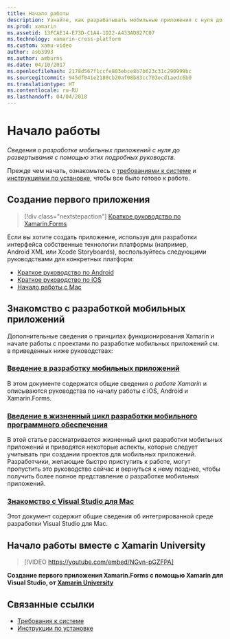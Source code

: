 ```yaml
---
title: Начало работы
description: Узнайте, как разрабатывать мобильные приложения с нуля до развертывания с помощью сведений в этих подробных руководствах.
ms.prod: xamarin
ms.assetid: 13FCAE14-E73D-C1A4-1D22-A433AD827C07
ms.technology: xamarin-cross-platform
ms.custom: xamu-video
author: asb3993
ms.author: amburns
ms.date: 04/10/2017
ms.openlocfilehash: 2178d567f1ccfe803ebce8b7b623c31c290999bc
ms.sourcegitcommit: 945df041e2180cb20af08b83cc703ecd1aedc6b0
ms.translationtype: HT
ms.contentlocale: ru-RU
ms.lasthandoff: 04/04/2018
---
```

# <a name="getting-started"></a>Начало работы

_Сведения о разработке мобильных приложений с нуля до развертывания с помощью этих подробных руководств._

Прежде чем начать, ознакомьтесь с [требованиями к системе](requirements.md) и [инструкциями по установке](installation/index.md), чтобы все было готово к работе.

## <a name="build-your-first-app"></a>Создание первого приложения

> [!div class="nextstepaction"]
> [Краткое руководство по Xamarin.Forms](~/xamarin-forms/get-started/hello-xamarin-forms/quickstart.md)

Если вы хотите создать приложение, используя для разработки интерфейса собственные технологии платформы (например, Android XML или Xcode Storyboards), воспользуйтесь следующими руководствами для конкретных платформ:

* [Краткое руководство по Android](~/android/get-started/hello-android/hello-android-quickstart.md)
* [Краткое руководство по iOS](~/ios/get-started/hello-ios/hello-ios-quickstart.md)
* [Начало работы с Mac](~/mac/get-started/hello-mac.md)

## <a name="getting-started-with-mobile-development"></a>Знакомство с разработкой мобильных приложений

Дополнительные сведения о принципах функционирования Xamarin и начале работы с проектами по разработке мобильных приложений см. в приведенных ниже руководствах:

###  <a name="introduction-to-mobile-developmentcross-platformget-startedintroduction-to-mobile-developmentmd"></a>[Введение в разработку мобильных приложений](~/cross-platform/get-started/introduction-to-mobile-development.md)

В этом документе содержатся общие сведения о *работе Xamarin* и описываются руководства по началу работы с iOS, Android и Xamarin.Forms.

###  <a name="introduction-to-the-mobile-software-development-lifecyclecross-platformget-startedintroduction-to-mobile-sdlcmd"></a>[Введение в жизненный цикл разработки мобильного программного обеспечения](~/cross-platform/get-started/introduction-to-mobile-sdlc.md)

В этой статье рассматривается жизненный цикл разработки мобильных приложений и приводятся некоторые аспекты, которые следует учитывать при создании проектов для мобильных приложений. Разработчики, желающие быстро приступить к работе, могут пропустить это руководство сейчас и вернуться к нему позднее, чтобы получить более полное представление о разработке мобильных приложений.

###  <a name="introducing-visual-studio-for-machttpsdocsmicrosoftcomvisualstudiomac"></a>[Знакомство с Visual Studio для Mac](https://docs.microsoft.com/visualstudio/mac/)

Этот документ содержит общие сведения об интегрированной среде разработки Visual Studio для Mac.


## <a name="get-started-with-xamarin-university"></a>Начало работы вместе с Xamarin University

> [!VIDEO https://youtube.com/embed/NGvn-pGZFPA]

**Создание первого приложения Xamarin.Forms с помощью Xamarin для Visual Studio, от [Xamarin University](https://university.xamarin.com)**

## <a name="related-links"></a>Связанные ссылки

- [Требования к системе](requirements.md)
- [Инструкции по установке](~/cross-platform/get-started/installation/index.md)
